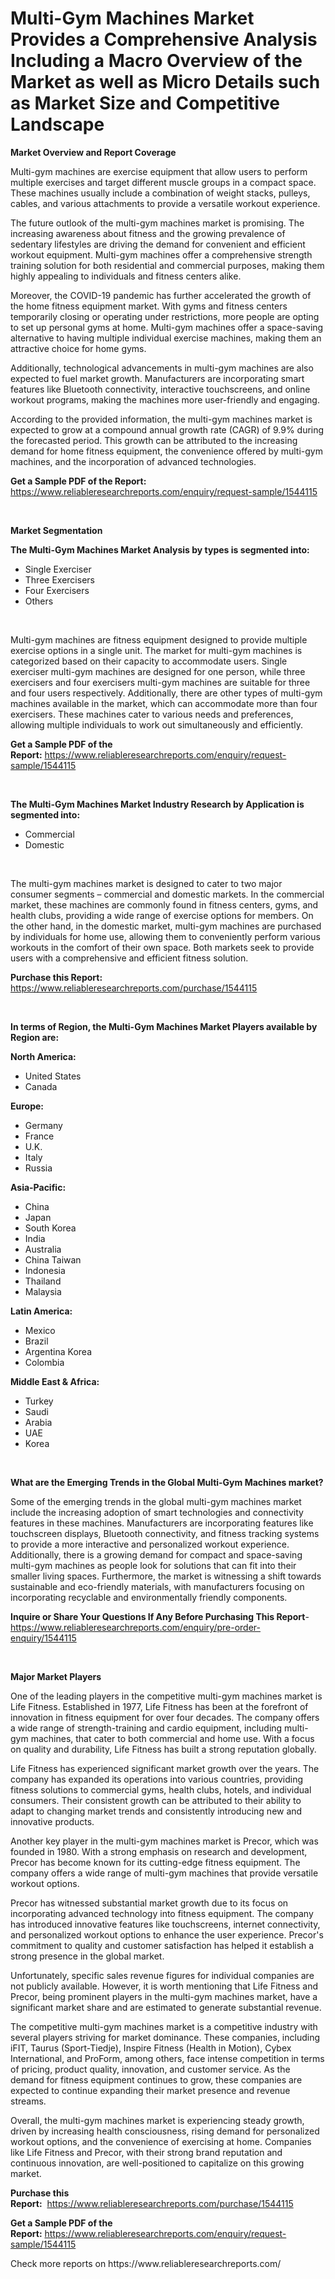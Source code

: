 <p><h1>Multi-Gym Machines Market Provides a Comprehensive Analysis Including a Macro Overview of the Market as well as Micro Details such as Market Size and Competitive Landscape</h1></p><p><strong>Market Overview and Report Coverage</strong></p>
<p><p>Multi-gym machines are exercise equipment that allow users to perform multiple exercises and target different muscle groups in a compact space. These machines usually include a combination of weight stacks, pulleys, cables, and various attachments to provide a versatile workout experience.</p><p>The future outlook of the multi-gym machines market is promising. The increasing awareness about fitness and the growing prevalence of sedentary lifestyles are driving the demand for convenient and efficient workout equipment. Multi-gym machines offer a comprehensive strength training solution for both residential and commercial purposes, making them highly appealing to individuals and fitness centers alike.</p><p>Moreover, the COVID-19 pandemic has further accelerated the growth of the home fitness equipment market. With gyms and fitness centers temporarily closing or operating under restrictions, more people are opting to set up personal gyms at home. Multi-gym machines offer a space-saving alternative to having multiple individual exercise machines, making them an attractive choice for home gyms.</p><p>Additionally, technological advancements in multi-gym machines are also expected to fuel market growth. Manufacturers are incorporating smart features like Bluetooth connectivity, interactive touchscreens, and online workout programs, making the machines more user-friendly and engaging.</p><p>According to the provided information, the multi-gym machines market is expected to grow at a compound annual growth rate (CAGR) of 9.9% during the forecasted period. This growth can be attributed to the increasing demand for home fitness equipment, the convenience offered by multi-gym machines, and the incorporation of advanced technologies.</p></p>
<p><strong>Get a Sample PDF of the Report:</strong> <a href="https://www.reliableresearchreports.com/enquiry/request-sample/1544115">https://www.reliableresearchreports.com/enquiry/request-sample/1544115</a></p>
<p>&nbsp;</p>
<p><strong>Market Segmentation</strong></p>
<p><strong>The Multi-Gym Machines Market Analysis by types is segmented into:</strong></p>
<p><ul><li>Single Exerciser</li><li>Three Exercisers</li><li>Four Exercisers</li><li>Others</li></ul></p>
<p>&nbsp;</p>
<p><p>Multi-gym machines are fitness equipment designed to provide multiple exercise options in a single unit. The market for multi-gym machines is categorized based on their capacity to accommodate users. Single exerciser multi-gym machines are designed for one person, while three exercisers and four exercisers multi-gym machines are suitable for three and four users respectively. Additionally, there are other types of multi-gym machines available in the market, which can accommodate more than four exercisers. These machines cater to various needs and preferences, allowing multiple individuals to work out simultaneously and efficiently.</p></p>
<p><strong>Get a Sample PDF of the Report:</strong>&nbsp;<a href="https://www.reliableresearchreports.com/enquiry/request-sample/1544115">https://www.reliableresearchreports.com/enquiry/request-sample/1544115</a></p>
<p>&nbsp;</p>
<p><strong>The Multi-Gym Machines Market Industry Research by Application is segmented into:</strong></p>
<p><ul><li>Commercial</li><li>Domestic</li></ul></p>
<p>&nbsp;</p>
<p><p>The multi-gym machines market is designed to cater to two major consumer segments – commercial and domestic markets. In the commercial market, these machines are commonly found in fitness centers, gyms, and health clubs, providing a wide range of exercise options for members. On the other hand, in the domestic market, multi-gym machines are purchased by individuals for home use, allowing them to conveniently perform various workouts in the comfort of their own space. Both markets seek to provide users with a comprehensive and efficient fitness solution.</p></p>
<p><strong>Purchase this Report:</strong>&nbsp; <a href="https://www.reliableresearchreports.com/purchase/1544115">https://www.reliableresearchreports.com/purchase/1544115</a></p>
<p>&nbsp;</p>
<p><strong>In terms of Region, the Multi-Gym Machines Market Players available by Region are:</strong></p>
<p>
    <p> <strong> North America: </strong>
        <ul>
            <li>United States</li>
            <li>Canada</li>
        </ul>
        </p> 
    <p> <strong> Europe: </strong>
        <ul>
            <li>Germany</li>
            <li>France</li>
            <li>U.K.</li>
            <li>Italy</li>
            <li>Russia</li>
        </ul>
        </p> 
    <p> <strong> Asia-Pacific: </strong>
        <ul>
            <li>China</li>
            <li>Japan</li>
            <li>South Korea</li>
            <li>India</li>
            <li>Australia</li>
            <li>China Taiwan</li>
            <li>Indonesia</li>
            <li>Thailand</li>
            <li>Malaysia</li>
        </ul>
        </p> 
    <p> <strong> Latin America: </strong>
        <ul>
            <li>Mexico</li>
            <li>Brazil</li>
            <li>Argentina Korea</li>
            <li>Colombia</li>
        </ul>
        </p> 
    <p> <strong> Middle East & Africa: </strong>
        <ul>
            <li>Turkey</li>
            <li>Saudi</li>
            <li>Arabia</li>
            <li>UAE</li>
            <li>Korea</li>
        </ul>
    </p>
    </p>
<p>&nbsp;</p>
<p><strong>What are the Emerging Trends in the Global Multi-Gym Machines market?</strong></p>
<p><p>Some of the emerging trends in the global multi-gym machines market include the increasing adoption of smart technologies and connectivity features in these machines. Manufacturers are incorporating features like touchscreen displays, Bluetooth connectivity, and fitness tracking systems to provide a more interactive and personalized workout experience. Additionally, there is a growing demand for compact and space-saving multi-gym machines as people look for solutions that can fit into their smaller living spaces. Furthermore, the market is witnessing a shift towards sustainable and eco-friendly materials, with manufacturers focusing on incorporating recyclable and environmentally friendly components.</p></p>
<p><strong>Inquire or Share Your Questions If Any Before Purchasing This Report</strong>- <a href="https://www.reliableresearchreports.com/enquiry/pre-order-enquiry/1544115">https://www.reliableresearchreports.com/enquiry/pre-order-enquiry/1544115</a></p>
<p>&nbsp;</p>
<p><strong>Major Market Players</strong></p>
<p><p>One of the leading players in the competitive multi-gym machines market is Life Fitness. Established in 1977, Life Fitness has been at the forefront of innovation in fitness equipment for over four decades. The company offers a wide range of strength-training and cardio equipment, including multi-gym machines, that cater to both commercial and home use. With a focus on quality and durability, Life Fitness has built a strong reputation globally.</p><p>Life Fitness has experienced significant market growth over the years. The company has expanded its operations into various countries, providing fitness solutions to commercial gyms, health clubs, hotels, and individual consumers. Their consistent growth can be attributed to their ability to adapt to changing market trends and consistently introducing new and innovative products.</p><p>Another key player in the multi-gym machines market is Precor, which was founded in 1980. With a strong emphasis on research and development, Precor has become known for its cutting-edge fitness equipment. The company offers a wide range of multi-gym machines that provide versatile workout options.</p><p>Precor has witnessed substantial market growth due to its focus on incorporating advanced technology into fitness equipment. The company has introduced innovative features like touchscreens, internet connectivity, and personalized workout options to enhance the user experience. Precor's commitment to quality and customer satisfaction has helped it establish a strong presence in the global market.</p><p>Unfortunately, specific sales revenue figures for individual companies are not publicly available. However, it is worth mentioning that Life Fitness and Precor, being prominent players in the multi-gym machines market, have a significant market share and are estimated to generate substantial revenue.</p><p>The competitive multi-gym machines market is a competitive industry with several players striving for market dominance. These companies, including iFIT, Taurus (Sport-Tiedje), Inspire Fitness (Health in Motion), Cybex International, and ProForm, among others, face intense competition in terms of pricing, product quality, innovation, and customer service. As the demand for fitness equipment continues to grow, these companies are expected to continue expanding their market presence and revenue streams.</p><p>Overall, the multi-gym machines market is experiencing steady growth, driven by increasing health consciousness, rising demand for personalized workout options, and the convenience of exercising at home. Companies like Life Fitness and Precor, with their strong brand reputation and continuous innovation, are well-positioned to capitalize on this growing market.</p></p>
<p><strong>Purchase this Report:</strong>&nbsp;&nbsp;<a href="https://www.reliableresearchreports.com/purchase/1544115">https://www.reliableresearchreports.com/purchase/1544115</a></p>
<p></p>
<p><strong>Get a Sample PDF of the Report:</strong>&nbsp;<a href="https://www.reliableresearchreports.com/enquiry/request-sample/1544115">https://www.reliableresearchreports.com/enquiry/request-sample/1544115</a></p>
<p>Check more reports on https://www.reliableresearchreports.com/</p>